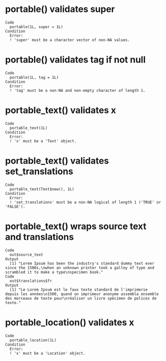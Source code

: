 # portable() validates super

    Code
      portable(1L, super = 1L)
    Condition
      Error:
      ! 'super' must be a character vector of non-NA values.

# portable() validates tag if not null

    Code
      portable(1L, tag = 1L)
    Condition
      Error:
      ! 'tag' must be a non-NA and non-empty character of length 1.

# portable_text() validates x

    Code
      portable_text(1L)
    Condition
      Error:
      ! 'x' must be a 'Text' object.

# portable_text() validates set_translations

    Code
      portable_text(Text$new(), 1L)
    Condition
      Error:
      ! 'set_translations' must be a non-NA logical of length 1 ('TRUE' or 'FALSE').

# portable_text() wraps source text and translations

    Code
      out$source_text
    Output
      [1] "Lorem Ipsum has been the industry's standard dummy text ever since the 1500s,\nwhen an unknown printer took a galley of type and scrambled it to make a type\nspecimen book."
    Code
      out$translations$fr
    Output
      [1] "Le Lorem Ipsum est le faux texte standard de l'imprimerie depuis les années\n1500, quand un imprimeur anonyme assembla ensemble des morceaux de texte pour\nréaliser un livre spécimen de polices de texte."

# portable_location() validates x

    Code
      portable_location(1L)
    Condition
      Error:
      ! 'x' must be a 'Location' object.

